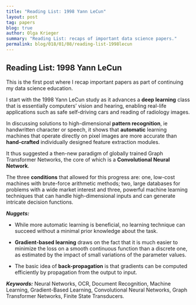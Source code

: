 ```yaml
---
title: "Reading List: 1998 Yann LeCun"
layout: post
tag: papers
blog: true
author: Olga Krieger
summary: "Reading List: recaps of important data science papers."
permalink: blog/018/01/08/reading-list-1998lecun
---
```


## Reading List: 1998 Yann LeCun

This is the first post where I recap important papers as part of continuing my data science education.

I start with the 1998 Yann LeCun study as it advances a **deep learning** class that is essentially computers’ vision and hearing, enabling real-life applications such as safe self-driving cars and reading of radiology images.

In discussing solutions to high-dimensional **pattern recognition**, ie handwritten character or speech, it shows that **automatic** learning machines that operate directly on pixel images are more accurate than **hand-crafted** individually designed feature extraction modules.

It thus suggested a then-new paradigm of globally trained Graph Transformer Networks, the core of which is a **Convolutional Neural Network**. 

The three **conditions** that allowed for this progress are: one, low-cost machines with brute-force arithmetic methods; two, large databases for problems with a wide market interest and three, powerful machine learning techniques that can handle high-dimensional inputs and can generate intricate decision functions.

**_Nuggets:_**

*  While more automatic learning is beneficial, no learning technique can succeed without a minimal prior knowledge about the task. 

*  **Gradient-based learning** draws on the fact that it is much easier to minimize the loss on a smooth continuous function than a discrete one, as estimated by the impact of small variations of the parameter values.

*  The basic idea of **back-propagation** is that gradients can be computed efficiently by propagation from the output to input.


**_Keywords:_** Neural Networks, OCR, Document Recognition, Machine Learning, Gradient-Based Learning, Convolutional Neural Networks, Graph Transformer Networks, Finite State Transducers.
</p>
